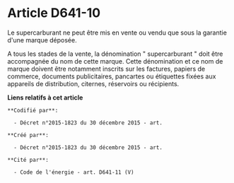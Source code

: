 # Article D641-10

Le supercarburant ne peut être mis en vente ou vendu que sous la garantie d'une marque déposée. 

A tous les stades de la vente, la dénomination " supercarburant " doit être accompagnée du nom de cette marque. Cette
dénomination et ce nom de marque doivent être notamment inscrits sur les factures, papiers de commerce, documents
publicitaires, pancartes ou étiquettes fixées aux appareils de distribution, citernes, réservoirs ou récipients.

**Liens relatifs à cet article**

	**Codifié par**:

	  - Décret n°2015-1823 du 30 décembre 2015 - art.

	**Créé par**:

	  - Décret n°2015-1823 du 30 décembre 2015 - art.

	**Cité par**:

	  - Code de l'énergie - art. D641-11 (V)
